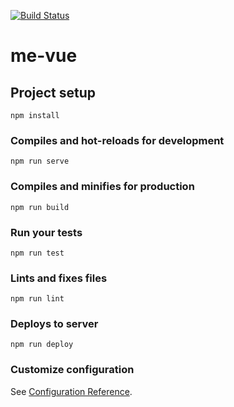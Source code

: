 [![Build Status](https://travis-ci.com/nile16/js_ramverk_vue.svg?branch=master)](https://travis-ci.com/nile16/js_ramverk_vue)


# me-vue

## Project setup
```
npm install
```

### Compiles and hot-reloads for development
```
npm run serve
```

### Compiles and minifies for production
```
npm run build
```

### Run your tests
```
npm run test
```

### Lints and fixes files
```
npm run lint
```

### Deploys to server
```
npm run deploy
```

### Customize configuration
See [Configuration Reference](https://cli.vuejs.org/config/).
